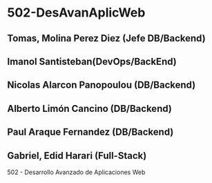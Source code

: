 # 502-DesAvanAplicWeb

## Tomas, Molina Perez Diez (Jefe DB/Backend)
## Imanol Santisteban(DevOps/BackEnd)
## Nicolas Alarcon Panopoulou (DB/Backend)
## Alberto Limón Cancino (DB/Backend)
## Paul Araque Fernandez (DB/Backend)
## Gabriel, Edid Harari (Full-Stack)


502 - Desarrollo Avanzado de Aplicaciones Web
